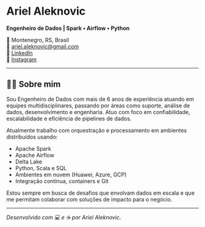 # Ariel Aleknovic

**Engenheiro de Dados | Spark • Airflow • Python**

📍 Montenegro, RS, Brasil  
📧 [ariel.aleknovic@gmail.com](mailto:ariel.aleknovic@gmail.com)  
🔗 [LinkedIn](https://www.linkedin.com/in/arielaleknovic)  
📸 [Instagram](https://www.instagram.com/SEU_USUARIO_AQUI) <!-- edite aqui se quiser usar -->


---

## 👨‍💻 Sobre mim

Sou Engenheiro de Dados com mais de 6 anos de experiência atuando em equipes multidisciplinares, passando por áreas como suporte, análise de dados, desenvolvimento e engenharia. Atuo com foco em confiabilidade, escalabilidade e eficiência de pipelines de dados.

Atualmente trabalho com orquestração e processamento em ambientes distribuídos usando:

- Apache Spark  
- Apache Airflow  
- Delta Lake  
- Python, Scala e SQL  
- Ambientes em nuvem (Huawei, Azure, GCP)  
- Integração contínua, containers e Git

Estou sempre em busca de desafios que envolvam dados em escala e que me permitam colaborar com soluções de impacto para o negócio.

---



_Desenvolvido com 💻 e ☕ por Ariel Aleknovic._
